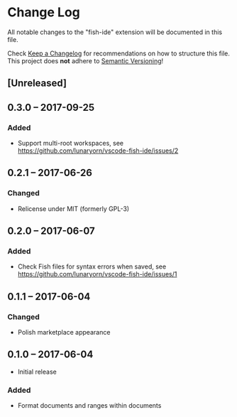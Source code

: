 # Change Log
All notable changes to the "fish-ide" extension will be documented in this file.

Check [Keep a Changelog](http://keepachangelog.com/) for recommendations on how
to structure this file.  This project does **not** adhere to [Semantic
Versioning](http://semver.org/)!

## [Unreleased]

## 0.3.0 – 2017-09-25
### Added
- Support multi-root workspaces, see
  <https://github.com/lunaryorn/vscode-fish-ide/issues/2>

## 0.2.1 – 2017-06-26
### Changed
- Relicense under MIT (formerly GPL-3)

## 0.2.0 – 2017-06-07
### Added
- Check Fish files for syntax errors when saved, see
  <https://github.com/lunaryorn/vscode-fish-ide/issues/1>

## 0.1.1 – 2017-06-04
### Changed
- Polish marketplace appearance

## 0.1.0 – 2017-06-04
- Initial release

### Added
- Format documents and ranges within documents

